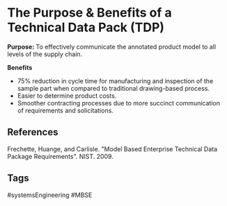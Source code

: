 # The Purpose & Benefits of a Technical Data Pack (TDP)

**Purpose:** To effectively communicate the annotated product model to all levels of the supply chain.

**Benefits**
* 75% reduction in cycle time for manufacturing and inspection of the sample part when compared to traditional drawing-based process.
* Easier to determine product costs.
* Smoother contracting processes due to more succinct communication of requirements and solicitations.

## References
Frechette, Huange, and Carlisle. "Model Based Enterprise Technical Data Package Requirements". NIST. 2009.

## Tags
#systemsEngineering #MBSE
